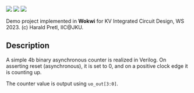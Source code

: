 ![](../../workflows/gds/badge.svg) ![](../../workflows/docs/badge.svg) ![](../../workflows/wokwi_test/badge.svg)

Demo project implemented in **Wokwi** for KV Integrated Circuit Design, WS 2023. (c) Harald Pretl, IIC@JKU.

## Description

A simple 4b binary asynchronous counter is realized in Verilog. On asserting reset (asynchronous), it is set to 0, and on a positive clock edge it is counting up.

The counter value is output using `uo_out[3:0]`.
